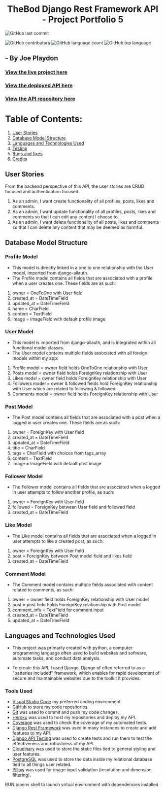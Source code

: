 <h1 align="center">TheBod Django Rest Framework API - Project Portfolio 5</h1>

![GitHub last commit](https://img.shields.io/github/last-commit/bodthegod/thebod-drf-api?color=blue&style=for-the-badge)

![GitHub contributors](https://img.shields.io/github/contributors/bodthegod/thebod-drf-api?color=green&style=for-the-badge)
![GitHub language count](https://img.shields.io/github/languages/count/bodthegod/thebod-drf-api?color=orange&style=for-the-badge)
![GitHub top language](https://img.shields.io/github/languages/top/bodthegod/thebod-drf-api?color=brown&style=for-the-badge)
## - By Joe Playdon

### [View the live project here](https://thebod-blog.herokuapp.com/) #
### [View the deployed API here](https://thebod-app.herokuapp.com/) #
### [View the API repository here](https://github.com/bodthegod/thebod-drf-api) #


# Table of Contents:
1. [User Stories](#user-stories)
2. [Database Model Structure](#database-model-structure)
3. [Languages and Technologies Used](#languages-used)
4. [Testing](#testing)
5. [Bugs and fixes](#known-bugs)
6. [Credits](#credits)


## User Stories

From the backend perspective of this API, the user stories are CRUD focused and authentication focused.
1. As an admin, I want create functionality of all profiles, posts, likes and comments.
2. As an admin, I want update functionality of all profiles, posts, likes and comments so that I can edit any content I choose to.
3. As an admin, I want delete functionality of all posts, likes and comments so that I can delete any content that may be deemed as harmful.

## Database Model Structure

### Profile Model

- This model is directly linked in a one to one relationship with the User model, imported from django-allauth.
- The Profile model contains all fields that are associated with a profile when a user creates one. These fields are as such:
1. owner = OneToOne with User field
2. created_at = DateTimeField
3. updated_at = DateTimeField
4. name = CharField
5. content = TextField
6. image = ImageField with default profile image

### User Model

- This model is imported from django-allauth, and is integrated within all functional model classes.
- The User model contains multiple fields associated with all foreign models within my app:
1. Profile model = owner field holds OneToOne relationship with User
2. Posts model = owner field holds ForeignKey relationship with User
3. Likes model = owner field holds ForeignKey relationship with User
4. Followers model = owner & followed fields hold ForeignKey relationship with User which are related to following & followed
5. Comments model = owner field holds ForeignKey relationship with User

### Post Model

- The Post model contains all fields that are associated with a post when a logged in user creates one. These fields are as such:
1. owner = ForeignKey with User field
2. created_at = DateTimeField
3. updated_at = DateTimeField
4. title = CharField
5. tags = CharField with choices from tags_array
6. content = TextField
7. image = ImageField with default post image

### Follower Model

- The Follower model contains all fields that are associated when a logged in user attempts to follow another profile, as such:
1. owner = ForeignKey with User field
2. followed = ForeignKey between User field and followed field
3. created_at = DateTimeField

### Like Model

- The Like model contains all fields that are associated when a logged in user attempts to like a created post, as such:
1. owner = ForeignKey with User field
2. post = ForeignKey between Post model field and likes field
3. created_at = DateTimeField

### Comment Model

- The Comment model contains multiple fields associated with content related to comments, as such:
1. owner = owner field holds ForeignKey relationship with User model
2. post = post field holds ForeignKey relationship with Post model
3. comment_info = TextField for comment input
4. created_at = DateTimeField
5. updated_at = DateTimeField

## Languages and Technologies Used

- This project was primarily created with python, a computer programming language often used to build websites and software, automate tasks, and conduct data analysis.

- To create this API, I used Django. Django of often referred to as a "batteries included" framework, which enables for rapid development of secure and maintainable websites due to the toolkit it provides. 

### Tools Used

- [Visual Studio Code](https://code.visualstudio.com/) my preferred coding environment.
- [GitHub](https://github.com/) to store my code repositories.
- [Git](https://git-scm.com/) was used to commit and push my code changes.
- [Heroku](https://dashboard.heroku.com/apps) was used to host my repositories and deploy my API.
- [Coverage](https://coverage.readthedocs.io/en/7.2.1/#) was used to check the coverage of my automated tests.
- [Django Rest Framework](https://www.django-rest-framework.org/) was used in many instances to create and add features to my API.
- [Django API Testing](https://www.django-rest-framework.org/api-guide/testing/) was used to create tests and run them to test the effectiveness and robustness of my API.
- [Cloudinary](https://cloudinary.com/) was used to store the static files tied to general styling and user features.
- [PostgreSQL](https://www.postgresql.org/) was used to store the data inside my relational database tied to all things user related.
- [Pillow](https://python-pillow.org/) was used for image input validation (resolution and dimension filtering).




RUN pipenv shell to launch virtual environment with dependencies installed 